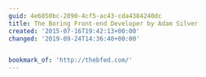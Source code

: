 ```yaml
---
guid: 4e6850bc-2890-4cf5-ac43-cda4384240dc
title: The Boring Front-end Developer by Adam Silver
created: '2015-07-16T19:42:13+00:00'
changed: '2019-09-24T14:36:40+00:00'


bookmark_of: 'http://thebfed.com/'
---
```




